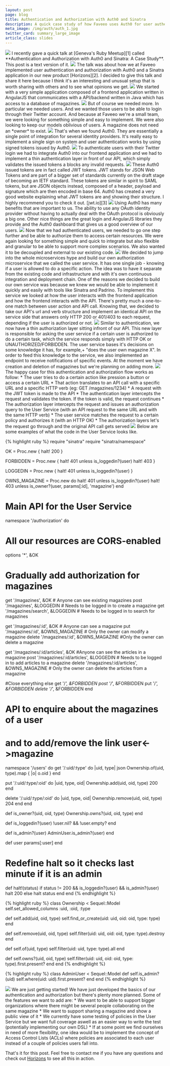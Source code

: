 ```yaml
---
layout: post
page: blog
title: Authentication and Authorization with Auth0 and Sinatra
description: A quick case study of how Faveeo uses Auth0 for user authentication and Sinatra for user authorization
meta_image: /img/auth/auth_1.jpg
twitter_card: summary_large_image
article_class: slides
---
```


<img class="pure-img slide" src="/img/auth/auth_1.jpg">
I recently gave a quick talk at [Geneva's Ruby Meetup][1] called **Authentication and Authorization with Auth0 and Sinatra: A Case Study**. This post is a text version of it.

<img class="pure-img slide" src="/img/auth/auth_2.jpg">
The talk was about how we at Faveeo implemented user authentication and authorization with Auth0 and a Sinatra application in our new product [Horizons][2]. I decided to give this talk and share it here because I think it's an interesting and unusual setup that is worth sharing with others and to see what opinions we get.

<img class="pure-img slide" src="/img/auth/auth_3.jpg">
We started with a very simple application composed of a frontend application written in AngularJS that communicates with a API/backend written in Java which has access to a database of magazines.

<img class="pure-img slide" src="/img/auth/auth_4.jpg">
But of course we needed more. In particular we needed users. And we wanted those users to be able to login through their Twitter account. And because at Faveeo we're a small team, we were looking for something simple and easy to implement. We were also looking to keep our models oblivious of users. A magazine does not need an *owner* to exist.

<img class="pure-img slide" src="/img/auth/auth_5.jpg">
That's when we found Auth0. They are essentially a single point of integration for several identity providers. It's really easy to implement a single sign on system and user authentication works by using signed tokens issued by Auth0.

<img class="pure-img slide" src="/img/auth/auth_6.jpg">
To authenticate users with their Twitter login we had to integrate Auth0 into our frontend application and we had to implement a thin authentication layer in front of our API, which simply validates the issued tokens a blocks any invalid requests.

<img class="pure-img slide" src="/img/auth/auth_7.jpg">
These Auth0 issued tokens are in fact called JWT tokens. JWT stands for JSON Web Tokens and are part of a bigger set of standards currently on the draft stage of becoming an IETF standard.
These tokens are similar in spirit to SAML tokens, but are JSON objects instead, composed of a header, payload and signature which are then encoded in base 64.
Auth0 has created a very good website explaining what JWT tokens are and showing their structure. I highly recommend you to check it out. [jwt.io][3]

<img class="pure-img slide" src="/img/auth/auth_8.jpg">
Using Auth0 has many benefits that are important to us. The ability to use any OAuth identity provider without having to actually deal with the OAuth protocol is obviously a big one. Other nice things are the great login and AngularJS libraries they provide and the Auth0 dashboard that gives us a good overview of our users.

<img class="pure-img slide" src="/img/auth/auth_9.jpg">
Now that we had authenticated users, we needed to go one step further and be able to authorize them to access certain resources. We were again looking for something simple and quick to integrate but also flexible and granular to be able to support more complex scenarios. We also wanted it to be decoupled and external to our existing code.

<img class="pure-img slide" src="/img/auth/auth_10.jpg">
We decided to jump into the whole microservices hype and build our own authorization microservice that we called the user service. It has one single job - knowing if a user is allowed to do a specific action. The idea was to have it separate from the existing code and infrastructure and with it's own continuous integration and deployment chain.
One of the reasons we decided to build our own service was because we knew we would be able to implement it quickly and easily with tools like Sinatra and Padrino.
To implement this service we looked at how the user interacts with the frontend application and how the frontend interacts with the API. There's pretty much a one-to-one match between user action and API call. Knowing that, we decided to take our API's url and verb structure and implement an identical API on the service side that answers only HTTP 200 or 401/403 to each request, depending if the user is authorized or not.

<img class="pure-img slide" src="/img/auth/auth_11.jpg">
Similar to authentication, we now have a thin authorization layer sitting infront of our API. This new layer is responsible for asking the user service if a certain user is authorized to do a certain task, which the service responds simply with HTTP OK or UNAUTHORIZED/FORBIDDEN. The user service bases it's decisions on some knowledge it has, for example,+ "does the user own magazine X". In order to feed this knowledge to the service, we also implemented an endpoint to receive notifications of specific events. At the moment we have creation and deletion of magazines but we're planning on adding more.

<img class="pure-img slide" src="/img/auth/auth_12.jpg">
The happy case for this authentication and authorization flow works as follow:
* The user tries to do a certain action like pression a button or access a certain URL
* That action translates to an API call with a specific URL and a specific HTTP verb (eg: GET /magazines/1234)
* A request with the JWT token is made to the API
* The authentication layer intercepts the request and validates the token. If the token is valid, the request continues
* The authorization layer intercepts the request and issues an authorization query to the User Service (with an API request to the same URL and with the same HTTP verb)
* The user service matches the request to a certain policy and authorizes it (with an HTTP OK)
* The authorization layers let's the request go through and the original API call gets served


<img class="pure-img slide" src="/img/auth/auth_13.jpg">
Below are some examples of what the code in the User Service looks like.

{% highlight ruby %}
require "sinatra"
require "sinatra/namespace"

OK = Proc.new { halt! 200 }

FORBIDDEN = Proc.new {
  halt! 401 unless is_loggedin?(user)
  halt! 403
}

LOGGEDIN = Proc.new { halt! 401 unless is_loggedin?(user) }

OWNS_MAGAZINE = Proc.new do
  halt! 401 unless is_loggedin?(user)
  halt! 403 unless is_owner?(user, params[:id], 'magazine')
end

# Main API for the User Service
namespace '/authorization' do
  # All our resources are CORS-enabled
  options '*', &OK

  #  Gradually add authorization for magazines
  get '/magazines', &OK # Anyone can see existing magazines
  post '/magazines', &LOGGEDIN # Needs to be logged in to create a magazine
  get '/magazines/search', &LOGGEDIN # Needs to be logged in to search for magazines

  get '/magazines/:id', &OK # Anyone can see a magazine
  put '/magazines/:id', &OWNS_MAGAZINE # Only the owner can modify a magazine
  delete '/magazines/:id', &OWNS_MAGAZINE #Only the owner can delete a magazine

  get '/magazines/:id/articles', &OK #Anyone can see the articles in a magazine
  post '/magazines/:id/articles', &LOGGEDIN # Needs to be logged in to add articles to a magazine
  delete '/magazines/:id/articles', &OWNS_MAGAZINE # Only the owner can delete the articles from a magazine

  #Close everything else
  get '/*', &FORBIDDEN
  post '/*', &FORBIDDEN
  put '/*', &FORBIDDEN
  delete '/*', &FORBIDDEN
end

# API to enquire about the magazines of a user
# and to add/remove the link user<->magazine
namespace '/users' do
  get '/:uid/:type' do |uid, type|
    json Ownership.of(uid, type).map { |o| o.oid }
  end

  put '/:uid/:type/:oid' do |uid, type, oid|
    Ownership.add(uid, oid, type)
    200
  end

  delete '/:uid/:type/:oid' do |uid, type, oid|
    Ownership.remove(uid, oid, type)
    204
  end
end

def is_owner?(uid, oid, type)
   Ownership.owns?(uid, oid, type)
end

def is_loggedin?(user)
  !user.nil? && !user.empty?
end

def is_admin?(user)
  AdminUser.is_admin?(user)
end

def user
  params[:user]
end

# Redefine halt so it checks last minute if it is an admin
def halt!(status)
  if status != 200 && is_loggedin?(user) && is_admin?(user)
    halt 200
  else
    halt status
  end
end
{% endhighlight %}

{% highlight ruby %}
class Ownership < Sequel::Model
  self.set_allowed_columns :uid, :oid, :type

  def self.add(uid, oid, type)
    self.find_or_create(uid: uid, oid: oid, type: type)
  end

  def self.remove(uid, oid, type)
    self.filter(uid: uid, oid: oid, type: type).destroy
  end

  def self.of(uid, type)
    self.filter(uid: uid, type: type).all
  end

  def self.owns?(uid, oid, type)
    self.filter(uid: uid, oid: oid, type: type).first.present?
  end
end
{% endhighlight %}

{% highlight ruby %}
class AdminUser < Sequel::Model
  def self.is_admin?(uid)
    self.where(uid: uid).first.present?
  end
end
{% endhighlight %}

<img class="pure-img slide" src="/img/auth/auth_14.jpg">
We are just getting started! We have just developed the basics of our authentication and authorization but there's plenty more planned.
Some of the features we want to add are:
* We want to be able to support bigger organizations where there might be several people collaborating on the same magazine
* We want to support sharing a magazine and show a public view of it
* We currently have some testing of policies in the User Service but we want full coverage aswell as an easier way to write the test (potentially implementing our own DSL)
* If at some point we find ourselves in need of more flexibility, one idea would be to implement the concept of Access Control Lists (ACLs) where policies are associated to each user instead of a couple of policies users fall into.


That's it for this post. Feel free to contact me if you have any questions and check out [Horizons][4] to see all this in action.

[1]: http://www.meetup.com/genevarb/
[2]: http://horizons.faveeo.com
[3]: http://jwt.io
[4]: http://horizons.social
